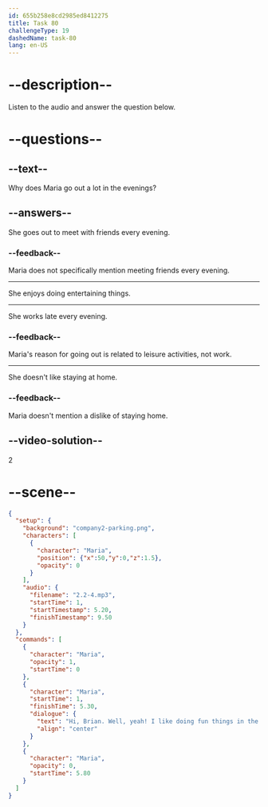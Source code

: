 ```yaml
---
id: 655b258e8cd2985ed8412275
title: Task 80
challengeType: 19
dashedName: task-80
lang: en-US
---
```


<!-- (Audio) Maria: Hi, Brian. Well, yeah! I like doing fun things in the evening, so I go out a lot. -->

# --description--

Listen to the audio and answer the question below.

# --questions--

## --text--

Why does Maria go out a lot in the evenings?

## --answers--

She goes out to meet with friends every evening.

### --feedback--

Maria does not specifically mention meeting friends every evening.

---

She enjoys doing entertaining things.

---

She works late every evening.

### --feedback--

Maria's reason for going out is related to leisure activities, not work.

---

She doesn't like staying at home.

### --feedback--

Maria doesn't mention a dislike of staying home.

## --video-solution--

2

# --scene--

```json
{
  "setup": {
    "background": "company2-parking.png",
    "characters": [
      {
        "character": "Maria",
        "position": {"x":50,"y":0,"z":1.5},
        "opacity": 0
      }
    ],
    "audio": {
      "filename": "2.2-4.mp3",
      "startTime": 1,
      "startTimestamp": 5.20,
      "finishTimestamp": 9.50
    }
  },
  "commands": [
    {
      "character": "Maria",
      "opacity": 1,
      "startTime": 0
    },
    {
      "character": "Maria",
      "startTime": 1,
      "finishTime": 5.30,
      "dialogue": {
        "text": "Hi, Brian. Well, yeah! I like doing fun things in the evening, so I go out a lot.",
        "align": "center"
      }
    },
    {
      "character": "Maria",
      "opacity": 0,
      "startTime": 5.80
    }
  ]
}
```
